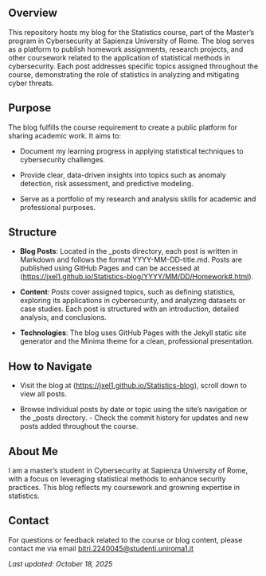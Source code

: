 
## Overview

This repository hosts my blog for the Statistics course, part of the Master’s program in Cybersecurity at Sapienza University of Rome. The blog serves as a platform to publish homework assignments, research projects, and other coursework related to the application of statistical methods in cybersecurity. Each post addresses specific topics assigned throughout the course, demonstrating the role of statistics in analyzing and mitigating cyber threats. 

## Purpose

The blog fulfills the course requirement to create a public platform for sharing academic work. It aims to: 

  - Document my learning progress in applying statistical techniques to cybersecurity challenges.

  - Provide clear, data-driven insights into topics such as anomaly detection, risk assessment, and predictive modeling.

  - Serve as a portfolio of my research and analysis skills for academic and professional purposes.

## Structure 

  - **Blog Posts**: Located in the _posts directory, each post is written in Markdown and follows the format YYYY-MM-DD-title.md. Posts are published using GitHub Pages and can be accessed at (https://jxel1.github.io/Statistics-blog/YYYY/MM/DD/Homework#.html).
  
  - **Content**: Posts cover assigned topics, such as defining statistics, exploring its applications in cybersecurity, and analyzing datasets or case studies. Each post is structured with an introduction, detailed analysis, and conclusions.

  - **Technologies**: The blog uses GitHub Pages with the Jekyll static site generator and the Minima theme for a clean, professional presentation.

## How to Navigate 

- Visit the blog at (https://jxel1.github.io/Statistics-blog), scroll down to view all posts.

- Browse individual posts by date or topic using the site’s navigation or the _posts directory. - Check the commit history for updates and new posts added throughout the course.

## About Me 
I am a master’s student in Cybersecurity at Sapienza University of Rome, with a focus on leveraging statistical methods to enhance security practices. This blog reflects my coursework and growning expertise in statistics. 

## Contact
For questions or feedback related to the course or blog content, please contact me via email bitri.2240045@studenti.uniroma1.it

*Last updated: October 18, 2025*
